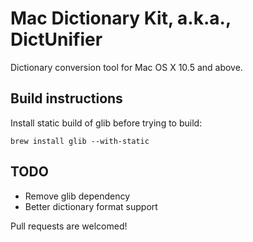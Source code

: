# Mac Dictionary Kit, a.k.a., DictUnifier

Dictionary conversion tool for Mac OS X 10.5 and above.

## Build instructions

Install static build of glib before trying to build:

    brew install glib --with-static

## TODO

- Remove glib dependency
- Better dictionary format support

Pull requests are welcomed!

